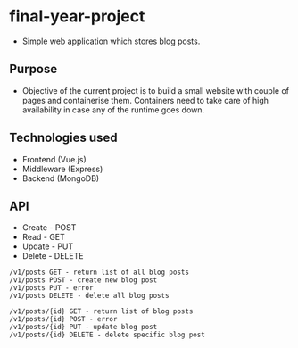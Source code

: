 # final-year-project

* Simple web application which stores blog posts.

## Purpose
* Objective of the current project is to build a small website with couple of pages and containerise them. Containers need to take care of high availability in case any of the runtime goes down.

## Technologies used
* Frontend (Vue.js)
* Middleware (Express)
* Backend (MongoDB)

## API
* Create - POST
* Read - GET
* Update - PUT
* Delete - DELETE
```
/v1/posts GET - return list of all blog posts
/v1/posts POST - create new blog post
/v1/posts PUT - error
/v1/posts DELETE - delete all blog posts

/v1/posts/{id} GET - return list of blog posts
/v1/posts/{id} POST - error
/v1/posts/{id} PUT - update blog post
/v1/posts/{id} DELETE - delete specific blog post
```
